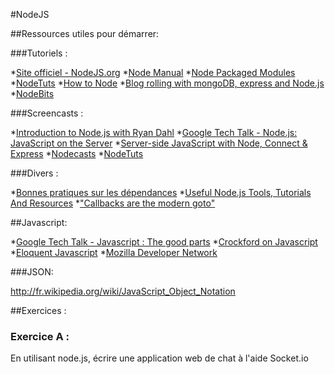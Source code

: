 #NodeJS

##Ressources utiles pour démarrer:

###Tutoriels :

*[Site officiel - NodeJS.org](http://nodejs.org/)
*[Node Manual](http://nodemanual.org/latest/)
*[Node Packaged Modules](https://npmjs.org/)
*[NodeTuts](http://nodetuts.com/)
*[How to Node](http://howtonode.org/)
*[Blog rolling with mongoDB, express and Node.js](http://howtonode.org/express-mongodb)
*[NodeBits](http://www.nodebits.org/)

###Screencasts :

*[Introduction to Node.js with Ryan Dahl](http://www.youtube.com/watch?v=jo_B4LTHi3I)
*[Google Tech Talk - Node.js: JavaScript on the Server](http://www.youtube.com/watch?v=F6k8lTrAE2g)
*[Server-side JavaScript with Node, Connect & Express](http://vimeo.com/18077379)
*[Nodecasts](http://nodecasts.net/)
*[NodeTuts](http://nodetuts.com/)


###Divers :

*[Bonnes pratiques sur les dépendances](http://blog.nodejitsu.com/package-dependencies-done-right)
*[Useful Node.js Tools, Tutorials And Resources](http://coding.smashingmagazine.com/2011/09/16/useful-node-js-tools-tutorials-and-resources/)
*["Callbacks are the modern goto"](http://elm-lang.org/learn/Escape-from-Callback-Hell.elm)

##Javascript:

*[Google Tech Talk - Javascript : The good parts](http://www.youtube.com/watch?v=hQVTIJBZook)
*[Crockford on Javascript](http://yuiblog.com/crockford/)
*[Eloquent Javascript](http://eloquentjavascript.net/)
*[Mozilla Developer Network](https://developer.mozilla.org/en-US/docs/JavaScript)

###JSON:

http://fr.wikipedia.org/wiki/JavaScript_Object_Notation

##Exercices :

### Exercice A :
En utilisant node.js, écrire une application web de chat à l'aide Socket.io